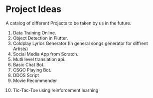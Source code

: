 # Project Ideas
A catalog of different Projects to be taken by us in the future.

1) Data Training Online.
2) Object Detection in Flutter.
3) Coldplay Lyrics Generator (In general songs generator for diffrent Artists)
4) Social Media App from Scratch.
5) Mutli level translation api.
6) Basic Chat Bot.
7) CSGO Playing Bot.
8) DDOS Script
9) Movie Recommender
10. Tic-Tac-Toe using reinforcement learning

